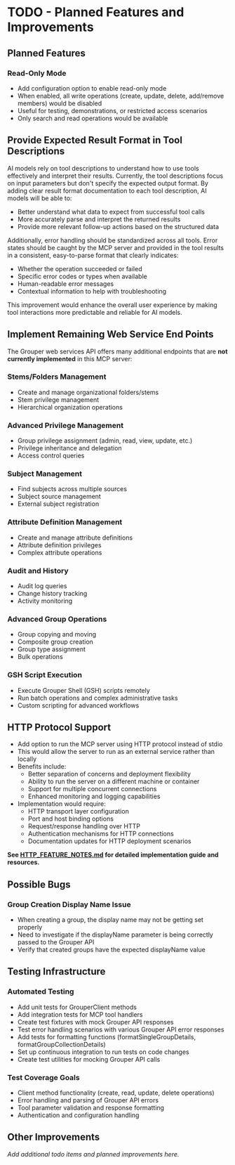 # TODO - Planned Features and Improvements

## Planned Features

### Read-Only Mode
- Add configuration option to enable read-only mode
- When enabled, all write operations (create, update, delete, add/remove members) would be disabled
- Useful for testing, demonstrations, or restricted access scenarios
- Only search and read operations would be available

## Provide Expected Result Format in Tool Descriptions

AI models rely on tool descriptions to understand how to use tools effectively and interpret their results. Currently, the tool descriptions focus on input parameters but don't specify the expected output format. By adding clear result format documentation to each tool description, AI models will be able to:

- Better understand what data to expect from successful tool calls
- More accurately parse and interpret the returned results
- Provide more relevant follow-up actions based on the structured data

Additionally, error handling should be standardized across all tools. Error states should be caught by the MCP server and provided in the tool results in a consistent, easy-to-parse format that clearly indicates:
- Whether the operation succeeded or failed
- Specific error codes or types when available
- Human-readable error messages
- Contextual information to help with troubleshooting

This improvement would enhance the overall user experience by making tool interactions more predictable and reliable for AI models.

## Implement Remaining Web Service End Points

The Grouper web services API offers many additional endpoints that are **not currently implemented** in this MCP server:

### Stems/Folders Management
- Create and manage organizational folders/stems
- Stem privilege management
- Hierarchical organization operations

### Advanced Privilege Management
- Group privilege assignment (admin, read, view, update, etc.)
- Privilege inheritance and delegation
- Access control queries

### Subject Management
- Find subjects across multiple sources
- Subject source management
- External subject registration

### Attribute Definition Management
- Create and manage attribute definitions
- Attribute definition privileges
- Complex attribute operations

### Audit and History
- Audit log queries
- Change history tracking
- Activity monitoring

### Advanced Group Operations
- Group copying and moving
- Composite group creation
- Group type assignment
- Bulk operations

### GSH Script Execution
- Execute Grouper Shell (GSH) scripts remotely
- Run batch operations and complex administrative tasks
- Custom scripting for advanced workflows

## HTTP Protocol Support
- Add option to run the MCP server using HTTP protocol instead of stdio
- This would allow the server to run as an external service rather than locally
- Benefits include:
  - Better separation of concerns and deployment flexibility
  - Ability to run the server on a different machine or container
  - Support for multiple concurrent connections
  - Enhanced monitoring and logging capabilities
- Implementation would require:
  - HTTP transport layer configuration
  - Port and host binding options
  - Request/response handling over HTTP
  - Authentication mechanisms for HTTP connections
  - Documentation updates for HTTP deployment scenarios

**See [HTTP_FEATURE_NOTES.md](HTTP_FEATURE_NOTES.md) for detailed implementation guide and resources.**

## Possible Bugs

### Group Creation Display Name Issue
- When creating a group, the display name may not be getting set properly
- Need to investigate if the displayName parameter is being correctly passed to the Grouper API
- Verify that created groups have the expected displayName value

## Testing Infrastructure

### Automated Testing
- Add unit tests for GrouperClient methods
- Add integration tests for MCP tool handlers
- Create test fixtures with mock Grouper API responses
- Test error handling scenarios with various Grouper API error responses
- Add tests for formatting functions (formatSingleGroupDetails, formatGroupCollectionDetails)
- Set up continuous integration to run tests on code changes
- Create test utilities for mocking Grouper API calls

### Test Coverage Goals
- Client method functionality (create, read, update, delete operations)
- Error handling and parsing of Grouper API errors
- Tool parameter validation and response formatting
- Authentication and configuration handling

## Other Improvements

_Add additional todo items and planned improvements here._